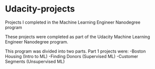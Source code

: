 # Udacity-projects
Projects I completed in the Machine Learning Engineer Nanodegree program

These projects were completed as part of the Udacity Machine Learning Engineer Nanodegree program.  

This program was divided into two parts.  Part 1 projects were:
-Boston Housing (Intro to ML)
-Finding Donors (Supervised ML)
-Customer Segments (Unsupervised ML)
